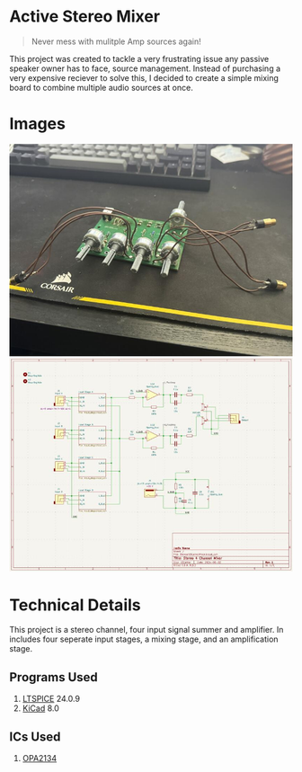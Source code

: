 # Active Stereo Mixer

> Never mess with mulitple Amp sources again!

This project was created to tackle a very frustrating issue any passive speaker owner has to face, source management.
Instead of purchasing a very expensive reciever to solve this, I decided to create a simple mixing board to combine multiple audio sources at once.

# Images

![Constructed PCB](images/pcb.jpeg)
![Scematic](images/schematics.jpg)

# Technical Details

This project is a stereo channel, four input signal summer and amplifier. In includes four seperate input stages, a mixing stage, and an amplification stage.

## Programs Used

1. [LTSPICE](https://www.analog.com/en/resources/design-tools-and-calculators/ltspice-simulator.html) 24.0.9
2. [KiCad](https://www.kicad.org/) 8.0

## ICs Used

1. [OPA2134](https://www.ti.com/product/OPA2134)
